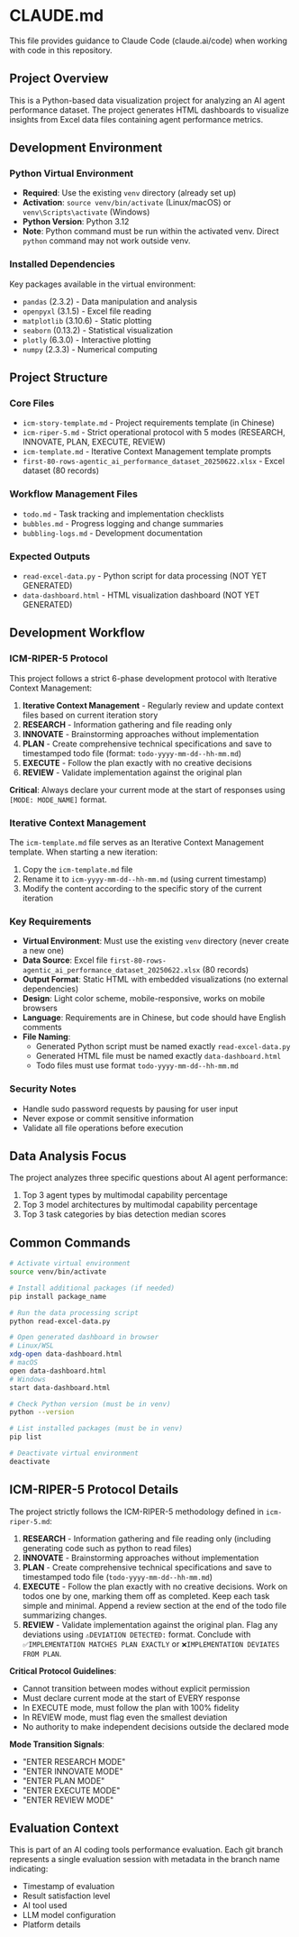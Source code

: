 # CLAUDE.md

This file provides guidance to Claude Code (claude.ai/code) when working with code in this repository.

## Project Overview

This is a Python-based data visualization project for analyzing an AI agent performance dataset. The project generates HTML dashboards to visualize insights from Excel data files containing agent performance metrics.

## Development Environment

### Python Virtual Environment
- **Required**: Use the existing `venv` directory (already set up)
- **Activation**: `source venv/bin/activate` (Linux/macOS) or `venv\Scripts\activate` (Windows)
- **Python Version**: Python 3.12
- **Note**: Python command must be run within the activated venv. Direct `python` command may not work outside venv.

### Installed Dependencies
Key packages available in the virtual environment:
- `pandas` (2.3.2) - Data manipulation and analysis
- `openpyxl` (3.1.5) - Excel file reading
- `matplotlib` (3.10.6) - Static plotting
- `seaborn` (0.13.2) - Statistical visualization
- `plotly` (6.3.0) - Interactive plotting
- `numpy` (2.3.3) - Numerical computing

## Project Structure

### Core Files
- `icm-story-template.md` - Project requirements template (in Chinese)
- `icm-riper-5.md` - Strict operational protocol with 5 modes (RESEARCH, INNOVATE, PLAN, EXECUTE, REVIEW)
- `icm-template.md` - Iterative Context Management template prompts
- `first-80-rows-agentic_ai_performance_dataset_20250622.xlsx` - Excel dataset (80 records)

### Workflow Management Files
- `todo.md` - Task tracking and implementation checklists
- `bubbles.md` - Progress logging and change summaries
- `bubbling-logs.md` - Development documentation

### Expected Outputs
- `read-excel-data.py` - Python script for data processing (NOT YET GENERATED)
- `data-dashboard.html` - HTML visualization dashboard (NOT YET GENERATED)

## Development Workflow

### ICM-RIPER-5 Protocol
This project follows a strict 6-phase development protocol with Iterative Context Management:

1. **Iterative Context Management** - Regularly review and update context files based on current iteration story
2. **RESEARCH** - Information gathering and file reading only
3. **INNOVATE** - Brainstorming approaches without implementation
4. **PLAN** - Create comprehensive technical specifications and save to timestamped todo file (format: `todo-yyyy-mm-dd--hh-mm.md`)
5. **EXECUTE** - Follow the plan exactly with no creative decisions
6. **REVIEW** - Validate implementation against the original plan

**Critical**: Always declare your current mode at the start of responses using `[MODE: MODE_NAME]` format.

### Iterative Context Management
The `icm-template.md` file serves as an Iterative Context Management template. When starting a new iteration:
1. Copy the `icm-template.md` file
2. Rename it to `icm-yyyy-mm-dd--hh-mm.md` (using current timestamp)
3. Modify the content according to the specific story of the current iteration

### Key Requirements
- **Virtual Environment**: Must use the existing `venv` directory (never create a new one)
- **Data Source**: Excel file `first-80-rows-agentic_ai_performance_dataset_20250622.xlsx` (80 records)
- **Output Format**: Static HTML with embedded visualizations (no external dependencies)
- **Design**: Light color scheme, mobile-responsive, works on mobile browsers
- **Language**: Requirements are in Chinese, but code should have English comments
- **File Naming**:
  - Generated Python script must be named exactly `read-excel-data.py`
  - Generated HTML file must be named exactly `data-dashboard.html`
  - Todo files must use format `todo-yyyy-mm-dd--hh-mm.md`

### Security Notes
- Handle sudo password requests by pausing for user input
- Never expose or commit sensitive information
- Validate all file operations before execution

## Data Analysis Focus

The project analyzes three specific questions about AI agent performance:
1. Top 3 agent types by multimodal capability percentage
2. Top 3 model architectures by multimodal capability percentage
3. Top 3 task categories by bias detection median scores

## Common Commands

```bash
# Activate virtual environment
source venv/bin/activate

# Install additional packages (if needed)
pip install package_name

# Run the data processing script
python read-excel-data.py

# Open generated dashboard in browser
# Linux/WSL
xdg-open data-dashboard.html
# macOS
open data-dashboard.html
# Windows
start data-dashboard.html

# Check Python version (must be in venv)
python --version

# List installed packages (must be in venv)
pip list

# Deactivate virtual environment
deactivate
```

## ICM-RIPER-5 Protocol Details

The project strictly follows the ICM-RIPER-5 methodology defined in `icm-riper-5.md`:

1. **RESEARCH** - Information gathering and file reading only (including generating code such as python to read files)
2. **INNOVATE** - Brainstorming approaches without implementation
3. **PLAN** - Create comprehensive technical specifications and save to timestamped todo file (`todo-yyyy-mm-dd--hh-mm.md`)
4. **EXECUTE** - Follow the plan exactly with no creative decisions. Work on todos one by one, marking them off as completed. Keep each task simple and minimal. Append a review section at the end of the todo file summarizing changes.
5. **REVIEW** - Validate implementation against the original plan. Flag any deviations using `⚠️DEVIATION DETECTED:` format. Conclude with `✅IMPLEMENTATION MATCHES PLAN EXACTLY` or `❌IMPLEMENTATION DEVIATES FROM PLAN`.

**Critical Protocol Guidelines**:
- Cannot transition between modes without explicit permission
- Must declare current mode at the start of EVERY response
- In EXECUTE mode, must follow the plan with 100% fidelity
- In REVIEW mode, must flag even the smallest deviation
- No authority to make independent decisions outside the declared mode

**Mode Transition Signals**:
- "ENTER RESEARCH MODE"
- "ENTER INNOVATE MODE"
- "ENTER PLAN MODE"
- "ENTER EXECUTE MODE"
- "ENTER REVIEW MODE"

## Evaluation Context

This is part of an AI coding tools performance evaluation. Each git branch represents a single evaluation session with metadata in the branch name indicating:
- Timestamp of evaluation
- Result satisfaction level
- AI tool used
- LLM model configuration
- Platform details